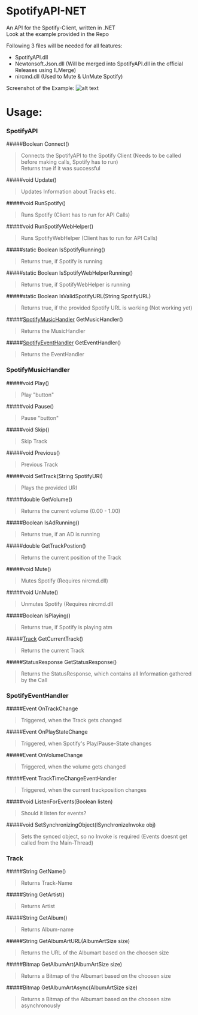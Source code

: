 SpotifyAPI-NET
==============

An API for the Spotify-Client, written in .NET  
Look at the example provided in the Repo

Following 3 files will be needed for all features:
+ SpotifyAPI.dll
+ Newtonsoft.Json.dll (Will be merged into SpotifyAPI.dll in the official Releases using ILMerge)
+ nircmd.dll (Used to Mute & UnMute Spotify)  
  
Screenshot of the Example:
![alt text](http://i.imgur.com/R9Xsma0.png "Example Screen")


Usage:
==============  


### SpotifyAPI
#####Boolean Connect()
> Connects the SpotifyAPI to the Spotify Client (Needs to be called before making calls, Spotify has to run)   
> Returns true if it was successful

#####void Update()  
> Updates Information about Tracks etc.

#####void RunSpotify()
> Runs Spotify (Client has to run for API Calls)

#####void RunSpotifyWebHelper()
> Runs SpotifyWebHelper (Client has to run for API Calls)

#####static Boolean IsSpotifyRunning()
> Returns true, if Spotify is running

#####static Boolean IsSpotifyWebHelperRunning()
> Returns true, if SpotifyWebHelper is running

#####static Boolean IsValidSpotifyURL(String SpotifyURL)
> Returns true, if the provided Spotify URL is working (Not working yet)

#####[SpotifyMusicHandler](https://github.com/JohnnyCrazy/SpotifyAPI-NET#spotifymusichandler) GetMusicHandler()
> Returns the MusicHandler

#####[SpotifyEventHandler](https://github.com/JohnnyCrazy/SpotifyAPI-NET#spotifyeventhandler) GetEventHandler()
> Returns the EventHandler  
  

### SpotifyMusicHandler
#####void Play()  
> Play "button"

#####void Pause()
> Pause "button"

#####void Skip() 
> Skip Track

#####void Previous() 
> Previous Track

#####void SetTrack(String SpotifyURI)
> Plays the provided URI

#####double GetVolume()
> Returns the current volume (0.00 - 1.00)

#####Boolean IsAdRunning()
> Returns true, if an AD is running

#####double GetTrackPostion()
> Returns the current position of the Track

#####void Mute()
> Mutes Spotify (Requires nircmd.dll)

#####void UnMute()
> Unmutes Spotify (Requires nircmd.dll

#####Boolean IsPlaying() 
> Returns true, if Spotify is playing atm

#####[Track](https://github.com/JohnnyCrazy/SpotifyAPI-NET#track) GetCurrentTrack() 
> Returns the current Track

#####StatusResponse GetStatusResponse() 
> Returns the StatusResponse, which contains all Information gathered by the Call


### SpotifyEventHandler
#####Event OnTrackChange 
> Triggered, when the Track gets changed

#####Event OnPlayStateChange
> Triggered, when Spotify's Play/Pause-State changes

#####Event OnVolumeChange
> Triggered, when the volume gets changed

#####Event TrackTimeChangeEventHandler
> Triggered, when the current trackposition changes

#####void ListenForEvents(Boolean listen)
> Should it listen for events?

#####void SetSynchronizingObject(ISynchronizeInvoke obj)
> Sets the synced object, so no Invoke is required (Events doesnt get called from the Main-Thread)


### Track
#####String GetName()
> Returns Track-Name

#####String GetArtist()
> Returns Artist

#####String GetAlbum()
> Returns Album-name

#####String GetAlbumArtURL(AlbumArtSize size)
> Returns the URL of the Albumart based on the choosen size

#####Bitmap GetAlbumArt(AlbumArtSize size)
> Returns a Bitmap of the Albumart based on the choosen size

#####Bitmap GetAlbumArtAsync(AlbumArtSize size)
> Returns a Bitmap of the Albumart based on the choosen size asynchronously
